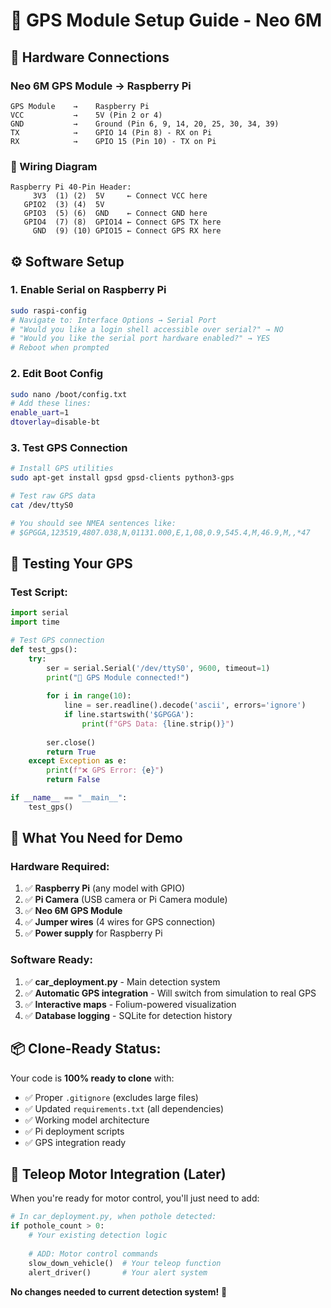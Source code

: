 # 📡 GPS Module Setup Guide - Neo 6M

## 🔌 **Hardware Connections**

### **Neo 6M GPS Module → Raspberry Pi**
```
GPS Module    →    Raspberry Pi
VCC           →    5V (Pin 2 or 4)
GND           →    Ground (Pin 6, 9, 14, 20, 25, 30, 34, 39)
TX            →    GPIO 14 (Pin 8) - RX on Pi
RX            →    GPIO 15 (Pin 10) - TX on Pi
```

### **📍 Wiring Diagram**
```
Raspberry Pi 40-Pin Header:
     3V3  (1) (2)  5V     ← Connect VCC here
   GPIO2  (3) (4)  5V
   GPIO3  (5) (6)  GND    ← Connect GND here
   GPIO4  (7) (8)  GPIO14 ← Connect GPS TX here
     GND  (9) (10) GPIO15 ← Connect GPS RX here
```

## ⚙️ **Software Setup**

### 1. Enable Serial on Raspberry Pi
```bash
sudo raspi-config
# Navigate to: Interface Options → Serial Port
# "Would you like a login shell accessible over serial?" → NO
# "Would you like the serial port hardware enabled?" → YES
# Reboot when prompted
```

### 2. Edit Boot Config
```bash
sudo nano /boot/config.txt
# Add these lines:
enable_uart=1
dtoverlay=disable-bt
```

### 3. Test GPS Connection
```bash
# Install GPS utilities
sudo apt-get install gpsd gpsd-clients python3-gps

# Test raw GPS data
cat /dev/ttyS0

# You should see NMEA sentences like:
# $GPGGA,123519,4807.038,N,01131.000,E,1,08,0.9,545.4,M,46.9,M,,*47
```

## 🧪 **Testing Your GPS**

### Test Script:
```python
import serial
import time

# Test GPS connection
def test_gps():
    try:
        ser = serial.Serial('/dev/ttyS0', 9600, timeout=1)
        print("📡 GPS Module connected!")
        
        for i in range(10):
            line = ser.readline().decode('ascii', errors='ignore')
            if line.startswith('$GPGGA'):
                print(f"GPS Data: {line.strip()}")
        
        ser.close()
        return True
    except Exception as e:
        print(f"❌ GPS Error: {e}")
        return False

if __name__ == "__main__":
    test_gps()
```

## 🎯 **What You Need for Demo**

### **Hardware Required:**
1. ✅ **Raspberry Pi** (any model with GPIO)
2. ✅ **Pi Camera** (USB camera or Pi Camera module)
3. ✅ **Neo 6M GPS Module**
4. ✅ **Jumper wires** (4 wires for GPS connection)
5. ✅ **Power supply** for Raspberry Pi

### **Software Ready:**
1. ✅ **car_deployment.py** - Main detection system
2. ✅ **Automatic GPS integration** - Will switch from simulation to real GPS
3. ✅ **Interactive maps** - Folium-powered visualization
4. ✅ **Database logging** - SQLite for detection history

## 📦 **Clone-Ready Status:**

Your code is **100% ready to clone** with:
- ✅ Proper `.gitignore` (excludes large files)
- ✅ Updated `requirements.txt` (all dependencies)
- ✅ Working model architecture
- ✅ Pi deployment scripts
- ✅ GPS integration ready

## 🚗 **Teleop Motor Integration (Later)**

When you're ready for motor control, you'll just need to add:
```python
# In car_deployment.py, when pothole detected:
if pothole_count > 0:
    # Your existing detection logic
    
    # ADD: Motor control commands
    slow_down_vehicle()  # Your teleop function
    alert_driver()       # Your alert system
```

**No changes needed to current detection system!** 🎯